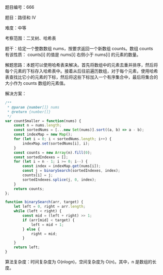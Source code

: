 题目编号：666

题目：路径和 IV

难度：中等

考察范围：二叉树、哈希表

题干：给定一个整数数组 nums，按要求返回一个新数组 counts。数组 counts 有该性质： counts[i] 的值是 nums[i] 右侧小于 nums[i] 的元素的数量。

解题思路：本题可以使用哈希表来解决。首先将数组中的元素去重并排序，然后将每个元素的下标存入哈希表中。接着从后往前遍历数组，对于每个元素，使用哈希表查找比它小的元素的下标，然后将这些下标加入一个有序集合中，最后将集合的大小作为 counts 数组的元素值。

解决方案：

```javascript
/**
 * @param {number[]} nums
 * @return {number[]}
 */
var countSmaller = function(nums) {
    const n = nums.length;
    const sortedNums = [...new Set(nums)].sort((a, b) => a - b);
    const indexMap = new Map();
    for (let i = 0; i < sortedNums.length; i++) {
        indexMap.set(sortedNums[i], i);
    }
    const counts = new Array(n).fill(0);
    const sortedIndexes = [];
    for (let i = n - 1; i >= 0; i--) {
        const index = indexMap.get(nums[i]);
        const j = binarySearch(sortedIndexes, index);
        counts[i] = j;
        sortedIndexes.splice(j, 0, index);
    }
    return counts;
};

function binarySearch(arr, target) {
    let left = 0, right = arr.length;
    while (left < right) {
        const mid = (left + right) >> 1;
        if (arr[mid] < target) {
            left = mid + 1;
        } else {
            right = mid;
        }
    }
    return left;
}
```

算法复杂度：时间复杂度为 O(nlogn)，空间复杂度为 O(n)。其中，n 是数组的长度。